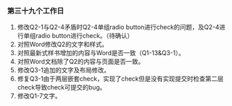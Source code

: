 ### 第三十九个工作日
1. 修改Q2-1与Q2-4矛盾时Q2-4单组radio button进行check的问题，及Q2-4进行单组radio button进行check。（待确认）
2. 对照Word修改Q2的文字和样式。
3. 对照最新式样书增加的内容与Word是否一致（Q1-13&Q3-1）。
4. 对照Word文档除了Q2的内容与页面是否一致。
5. 修改Q3-1追加的文字及布局修改。
6. 修复Q3-1由于两层嵌套check，实现了check但是没有实现提交时检查第二层check导致check可提交的bug。
7. 修改Q1-7文字。
<!--第一次加班到9点二十-->